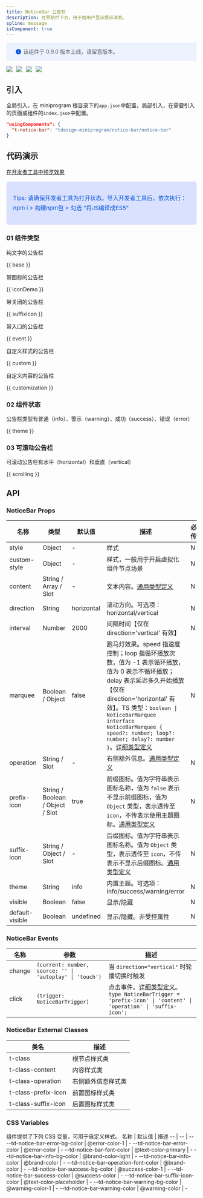 ```yaml
---
title: NoticeBar 公告栏
description: 在导航栏下方，用于给用户显示提示消息。
spline: message
isComponent: true
---
```



<div style="background: #ecf2fe; display: flex; align-items: center; line-height: 20px; padding: 14px 24px; border-radius: 3px; color: #555a65">
  <svg fill="none" viewBox="0 0 16 16" width="16px" height="16px" style="margin-right: 5px">
    <path fill="#0052d9" d="M8 15A7 7 0 108 1a7 7 0 000 14zM7.4 4h1.2v1.2H7.4V4zm.1 2.5h1V12h-1V6.5z" fillOpacity="0.9"></path>
  </svg>
  该组件于 0.9.0 版本上线，请留意版本。
</div>

<span class="coverages-badge" style="margin-right: 10px"><img src="https://img.shields.io/badge/coverages%3A%20lines-70%25-red" /></span><span class="coverages-badge" style="margin-right: 10px"><img src="https://img.shields.io/badge/coverages%3A%20functions-85%25-blue" /></span><span class="coverages-badge" style="margin-right: 10px"><img src="https://img.shields.io/badge/coverages%3A%20statements-70%25-red" /></span><span class="coverages-badge" style="margin-right: 10px"><img src="https://img.shields.io/badge/coverages%3A%20branches-83%25-blue" /></span>
## 引入

全局引入，在 miniprogram 根目录下的`app.json`中配置，局部引入，在需要引入的页面或组件的`index.json`中配置。

```json
"usingComponents": {
  "t-notice-bar": "tdesign-miniprogram/notice-bar/notice-bar"
}
```

## 代码演示

<a href="https://developers.weixin.qq.com/s/ul8DximQ79SB" title="在开发者工具中预览效果" target="_blank" rel="noopener noreferrer"> 在开发者工具中预览效果 </a>

<blockquote style="background-color: #d9e1ff; font-size: 15px; line-height: 26px;margin: 16px 0 0;padding: 16px; border-radius: 6px; color: #0052d9" >
<p>Tips: 请确保开发者工具为打开状态。导入开发者工具后，依次执行：npm i > 构建npm包 > 勾选 "将JS编译成ES5"</p>
</blockquote>

### 01 组件类型

纯文字的公告栏

{{ base }}

带图标的公告栏

{{ iconDemo }}

带关闭的公告栏

{{ suffixIcon }}

带入口的公告栏

{{ event }}

自定义样式的公告栏

{{ custom }}

自定义内容的公告栏

{{ customization }}

### 02 组件状态

公告栏类型有普通（info）、警示（warning）、成功（success）、错误（error）

{{ theme }}

### 03 可滚动公告栏

可滚动公告栏有水平（horizontal）和垂直（vertical）

{{ scrolling }}


## API

### NoticeBar Props

名称 | 类型 | 默认值 | 描述 | 必传
-- | -- | -- | -- | --
style | Object | - | 样式 | N
custom-style | Object | - | 样式，一般用于开启虚拟化组件节点场景 | N
content | String / Array / Slot | - | 文本内容。[通用类型定义](https://github.com/Tencent/tdesign-miniprogram/blob/develop/packages/components/common/common.ts) | N
direction | String | horizontal | 滚动方向。可选项：horizontal/vertical | N
interval | Number | 2000 | 间隔时间【仅在 direction='vertical' 有效】 | N
marquee | Boolean / Object | false | 跑马灯效果。speed 指速度控制；loop 指循环播放次数，值为 -1 表示循环播放，值为 0 表示不循环播放；delay 表示延迟多久开始播放【仅在 direction='horizontal' 有效】。TS 类型：`boolean \| NoticeBarMarquee` `interface NoticeBarMarquee { speed?: number; loop?: number; delay?: number }`。[详细类型定义](https://github.com/Tencent/tdesign-miniprogram/tree/develop/packages/components/notice-bar/type.ts) | N
operation | String / Slot | - | 右侧额外信息。[通用类型定义](https://github.com/Tencent/tdesign-miniprogram/blob/develop/packages/components/common/common.ts) | N
prefix-icon | String / Boolean / Object / Slot | true | 前缀图标。值为字符串表示图标名称，值为 `false` 表示不显示前缀图标，值为 `Object` 类型，表示透传至 `icon`，不传表示使用主题图标。[通用类型定义](https://github.com/Tencent/tdesign-miniprogram/blob/develop/packages/components/common/common.ts) | N
suffix-icon | String / Object / Slot | - | 后缀图标。值为字符串表示图标名称。值为 `Object` 类型，表示透传至 `icon`，不传表示不显示后缀图标。[通用类型定义](https://github.com/Tencent/tdesign-miniprogram/blob/develop/packages/components/common/common.ts) | N
theme | String | info | 内置主题。可选项：info/success/warning/error | N
visible | Boolean | false | 显示/隐藏 | N
default-visible | Boolean | undefined | 显示/隐藏。非受控属性 | N

### NoticeBar Events

名称 | 参数 | 描述
-- | -- | --
change | `(current: number, source: '' \| 'autoplay' \| 'touch')` | 当 `direction="vertical"` 时轮播切换时触发
click | `(trigger: NoticeBarTrigger)` | 点击事件。[详细类型定义](https://github.com/Tencent/tdesign-miniprogram/tree/develop/packages/components/notice-bar/type.ts)。<br/>`type NoticeBarTrigger = 'prefix-icon' \| 'content' \| 'operation' \| 'suffix-icon';`<br/>

### NoticeBar External Classes

类名 | 描述
-- | --
t-class | 根节点样式类
t-class-content | 内容样式类
t-class-operation | 右侧额外信息样式类
t-class-prefix-icon | 前置图标样式类
t-class-suffix-icon | 后置图标样式类

### CSS Variables

组件提供了下列 CSS 变量，可用于自定义样式。
名称 | 默认值 | 描述 
-- | -- | --
--td-notice-bar-error-bg-color | @error-color-1 | - 
--td-notice-bar-error-color | @error-color | - 
--td-notice-bar-font-color | @text-color-primary | - 
--td-notice-bar-info-bg-color | @brand-color-light | - 
--td-notice-bar-info-color | @brand-color | - 
--td-notice-bar-operation-font-color | @brand-color | - 
--td-notice-bar-success-bg-color | @success-color-1 | - 
--td-notice-bar-success-color | @success-color | - 
--td-notice-bar-suffix-icon-color | @text-color-placeholder | - 
--td-notice-bar-warning-bg-color | @warning-color-1 | - 
--td-notice-bar-warning-color | @warning-color | -